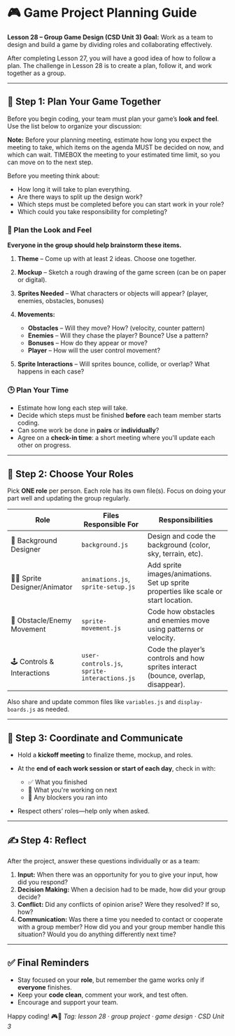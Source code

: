 # 🎮 Game Project Planning Guide

**Lesson 28 – Group Game Design (CSD Unit 3)**
**Goal:** Work as a team to design and build a game by dividing roles and collaborating effectively.

After completing Lesson 27, you will have a good idea of how to follow a plan. The challenge in Lesson 28 is to create a plan, follow it, and work together as a group.

---

## 🧠 Step 1: Plan Your Game Together

Before you begin coding, your team must plan your game’s **look and feel**. Use the list below to organize your discussion:

**Note:** Before your planning meeting, estimate how long you expect the meeting to take, which items on the agenda MUST be decided on now, and which can wait. TIMEBOX the meeting to your estimated time limit, so you can move on to the next step.

Before you meeting think about:

* How long it will take to plan everything. 
* Are there ways to split up the design work?
* Which steps must be completed before you can start work in your role? 
* Which could you take responsibility for completing?

### 🎨 Plan the Look and Feel

**Everyone in the group should help brainstorm these items.**

1. **Theme** – Come up with at least 2 ideas. Choose one together.
2. **Mockup** – Sketch a rough drawing of the game screen (can be on paper or digital).
3. **Sprites Needed** – What characters or objects will appear? (player, enemies, obstacles, bonuses)
4. **Movements:**

   * **Obstacles** – Will they move? How? (velocity, counter pattern)
   * **Enemies** – Will they chase the player? Bounce? Use a pattern?
   * **Bonuses** – How do they appear or move?
   * **Player** – How will the user control movement?
5. **Sprite Interactions** – Will sprites bounce, collide, or overlap? What happens in each case?

### 🕒 Plan Your Time

* Estimate how long each step will take.
* Decide which steps must be finished **before** each team member starts coding.
* Can some work be done in **pairs** or **individually**?
* Agree on a **check-in time**: a short meeting where you'll update each other on progress.

---

## 👥 Step 2: Choose Your Roles

Pick **ONE role** per person. Each role has its own file(s). Focus on doing your part well and updating the group regularly.

| **Role**                       | **Files Responsible For**                    | **Responsibilities**                                                                 |
| ------------------------------ | -------------------------------------------- | ------------------------------------------------------------------------------------ |
| 🎨 Background Designer         | `background.js`                              | Design and code the background (color, sky, terrain, etc).                           |
| 🧑‍🎨 Sprite Designer/Animator | `animations.js`, `sprite-setup.js`           | Add sprite images/animations. Set up sprite properties like scale or start location. |
| 👾 Obstacle/Enemy Movement     | `sprite-movement.js`                         | Code how obstacles and enemies move using patterns or velocity.                      |
| 🕹️ Controls & Interactions    | `user-controls.js`, `sprite-interactions.js` | Code the player’s controls and how sprites interact (bounce, overlap, disappear).    |

Also share and update common files like `variables.js` and `display-boards.js` as needed.

---

## 🔄 Step 3: Coordinate and Communicate

* Hold a **kickoff meeting** to finalize theme, mockup, and roles.
* At the **end of each work session or start of each day**, check in with:

  * ✅ What you finished
  * 📅 What you're working on next
  * 🧱 Any blockers you ran into
* Respect others’ roles—help only when asked.

---

## ✍️ Step 4: Reflect

After the project, answer these questions individually or as a team:

1. **Input:** When there was an opportunity for you to give your input, how did you respond?
2. **Decision Making:** When a decision had to be made, how did your group decide?
3. **Conflict:** Did any conflicts of opinion arise? Were they resolved? If so, how?
4. **Communication:** Was there a time you needed to contact or cooperate with a group member? How did you and your group member handle this situation? Would you do anything differently next time?

---

## ✅ Final Reminders

* Stay focused on your **role**, but remember the game works only if **everyone** finishes.
* Keep your **code clean**, comment your work, and test often.
* Encourage and support your team.

Happy coding! 🎮🚀
*Tag: lesson 28 · group project · game design · CSD Unit 3*
